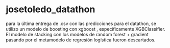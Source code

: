 # josetoledo_datathon
para la última entrega de .csv con las predicciones para el datathon, se utilizo un modelo de boosting con xgboost , específicamente XGBClassifier. 
El modelo de stacking con los modelos de random forest + gradient pasando por el metamodelo de regresión logística fueron descartados.
